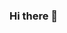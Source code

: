 ### Hi there 👋

<!--
**MarkRichers/MarkRichers** is a ✨ _special_ ✨ repository because its `README.md` (this file) appears on your GitHub profile.

Here are some ideas to get you started:

- 🔭 I’m currently working on machinea-learning 
- 🌱 I’m currently learning AI from Netherland University. 
- 👯 I’m looking to collaborate on QuanTum Research Study in IBM Cloud
- 🤔 I’m looking for help with Data Visulization in R, Python, and PowerBI. 
- 📫 How to reach me: nguyenmark140@gmail.com | Linkedin Mark Nguyen
- 😄 Pronouns: "M.A.R.K" 
- ⚡ Interest: Practice Meditation. 
-->
